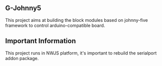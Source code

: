 ## G-Johnny5
This project aims at building the block modules based on johnny-five framework to control arduino-compatible board.
## Important Information
This project runs in NWJS platform, it's important to rebuild the serialport addon package.
